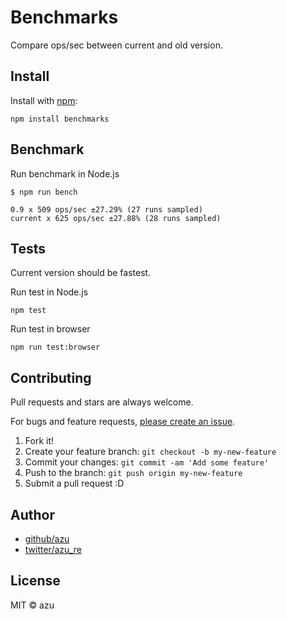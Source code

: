 # Benchmarks

Compare ops/sec between current and old version.

## Install

Install with [npm](https://www.npmjs.com/):

    npm install benchmarks

## Benchmark

Run benchmark in Node.js

    $ npm run bench
    
    0.9 x 509 ops/sec ±27.29% (27 runs sampled)
    current x 625 ops/sec ±27.88% (28 runs sampled)

## Tests

Current version should be fastest.

Run test in Node.js

    npm test

Run test in browser

    npm run test:browser

## Contributing

Pull requests and stars are always welcome.

For bugs and feature requests, [please create an issue](https://github.com/perf/benchmarks/issues).

1. Fork it!
2. Create your feature branch: `git checkout -b my-new-feature`
3. Commit your changes: `git commit -am 'Add some feature'`
4. Push to the branch: `git push origin my-new-feature`
5. Submit a pull request :D

## Author

- [github/azu](https://github.com/azu)
- [twitter/azu_re](https://twitter.com/azu_re)

## License

MIT © azu
